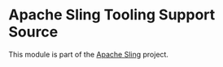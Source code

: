 # Apache Sling Tooling Support Source

This module is part of the [Apache Sling](https://sling.apache.org) project.
